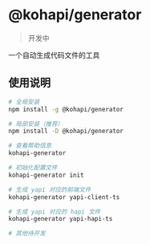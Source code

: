 # @kohapi/generator

> 开发中

一个自动生成代码文件的工具

## 使用说明

```bash
# 全局安装
npm install -g @kohapi/generator

# 局部安装（推荐）
npm install -D @kohapi/generator

# 查看帮助信息
kohapi-generator

# 初始化配置文件
kohapi-generator init

# 生成 yapi 对应的前端文件
kohapi-generator yapi-client-ts

# 生成 yapi 对应的 hapi 文件
kohapi-generator yapi-hapi-ts

# 其他待开发
```